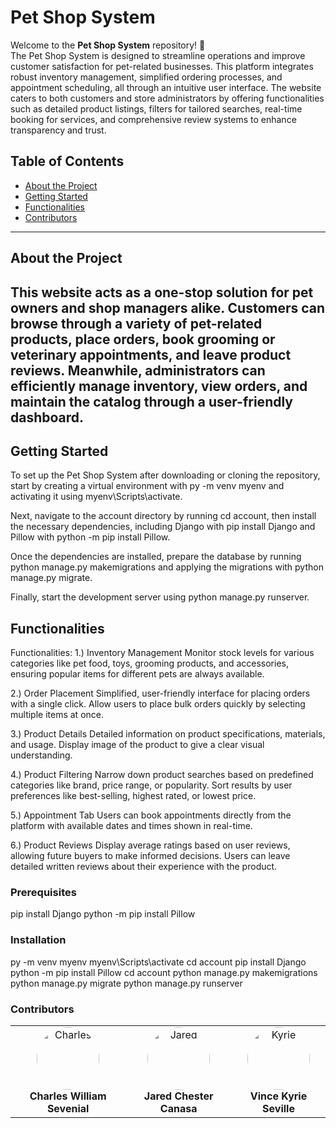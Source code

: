 # Pet Shop System




Welcome to the **Pet Shop System** repository! 🚀  
The Pet Shop System is designed to streamline operations and improve customer satisfaction for pet-related businesses. This platform integrates robust inventory management, simplified ordering processes, and appointment scheduling, all through an intuitive user interface. The website caters to both customers and store administrators by offering functionalities such as detailed product listings, filters for tailored searches, real-time booking for services, and comprehensive review systems to enhance transparency and trust.

## Table of Contents
- [About the Project](#about-the-project)
- [Getting Started](#getting-started)
- [Functionalities](#functionalities)
- [Contributors](#contributors)


---

## About the Project
This website acts as a one-stop solution for pet owners and shop managers alike. Customers can browse through a variety of pet-related products, place orders, book grooming or veterinary appointments, and leave product reviews. Meanwhile, administrators can efficiently manage inventory, view orders, and maintain the catalog through a user-friendly dashboard.
---

## Getting Started
To set up the Pet Shop System after downloading or cloning the repository, start by creating a virtual environment with py -m venv myenv and activating it using myenv\Scripts\activate.

Next, navigate to the account directory by running cd account, then install the necessary dependencies, including Django with pip install Django and Pillow with python -m pip install Pillow.

Once the dependencies are installed, prepare the database by running python manage.py makemigrations and applying the migrations with python manage.py migrate.

Finally, start the development server using python manage.py runserver.

## Functionalities
Functionalities:
1.) Inventory Management
Monitor stock levels for various categories like pet food, toys, grooming products, and accessories, ensuring popular items for different pets are always available.
      
2.) Order Placement
Simplified, user-friendly interface for placing orders with a single click.
Allow users to place bulk orders quickly by selecting multiple items at once.

3.) Product Details
Detailed information on product specifications, materials, and usage.
Display image of the product to give a clear visual understanding.

4.) Product Filtering
Narrow down product searches based on predefined categories like brand, price range, or popularity.
Sort results by user preferences like best-selling, highest rated, or lowest price.

5.) Appointment Tab
Users can book appointments directly from the platform with available dates and times shown in real-time.

6.) Product Reviews
Display average ratings based on user reviews, allowing future buyers to make informed decisions.
Users can leave detailed written reviews about their experience with the product.

### Prerequisites
pip install Django
python -m pip install Pillow

### Installation
py -m venv myenv
myenv\Scripts\activate
cd account
pip install Django
python -m pip install Pillow
cd account
python manage.py makemigrations
python manage.py migrate
python manage.py runserver

### Contributors
<table>
  <tr>
    <td align="center">
      <a href="https://github.com/Anonimos0703" target="_blank" style="text-decoration: none;">
        <img src="https://avatars.githubusercontent.com/u/182414790?s=96&v=4" width="100px" height="100px" style="border-radius: 50%;" alt="Charles"/>
        <br />
        <b style="text-decoration: none;">Charles William Sevenial</b>
      </a>
    </td>
    <td align="center">
      <a href="https://github.com/Jared12388" target="_blank" style="text-decoration: none;">
        <img src="https://avatars.githubusercontent.com/u/169159638?v=4" width="100px" height="100px" style="border-radius: 50%;" alt="Jared"/>
        <br />
        <b style="text-decoration: none;">Jared Chester Canasa</b>
      </a>
    </td>
    <td align="center">
      <a href="https://github.com/peachlaugh" target="_blank" style="text-decoration: none;">
        <img src="https://avatars.githubusercontent.com/u/106822327?v=4" width="100px" height="100px" style="border-radius: 50%;" alt="Kyrie"/>
        <br />
        <b style="text-decoration: none;">Vince Kyrie Seville</b>
      </a>
    </td>
  </tr>
</table>


